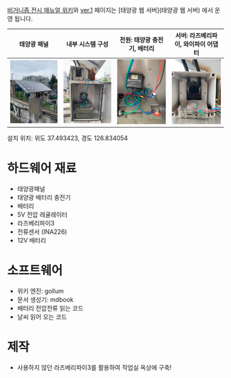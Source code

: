 [비거니즘 전시 매뉴얼 위키](/)와 [ver.1](https://wiki.0makes0.com/book) 페이지는 [태양광 웹 서버](태양광 웹 서버) 에서 운영 됩니다. 

| 태양광 패널 | 내부 시스템 구성 | 전원: 태양광 충전기, 배터리 | 서버: 라즈베리파이, 와이파이 어댑터  |
| :---:         |     :---:      |          :---: | :---: |
| ![](./uploads/photo1630906705.jpeg) | ![](./uploads/photo1630906705(3).jpeg)     | ![](./uploads/photo1630906705(2).jpeg)     | ![](./uploads/photo1630906705(1).jpeg)  |

설치 위치: 위도 37.493423, 경도 126.834054
 

# 하드웨어 재료

 - 태양광패널
 - 태양광 배터리 충전기
 - 배터리
 - 5V 전압 레귤레이터
 - 라즈베리파이3
 - 전류센서 (INA226)
 - 12V 배터리 

# 소프트웨어 
 - 위키 엔진: gollum
 - 문서 생성기: mdbook 
 - 배터리 전압전류 읽는 코드
 - 날씨 읽어 오는 코드

# 제작
 - 사용하지 않던 라즈베리파이3를 활용하여 작업실 옥상에 구축!